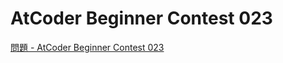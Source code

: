 AtCoder Beginner Contest 023
===

[問題 - AtCoder Beginner Contest 023](https://atcoder.jp/contests/abc023/tasks)
